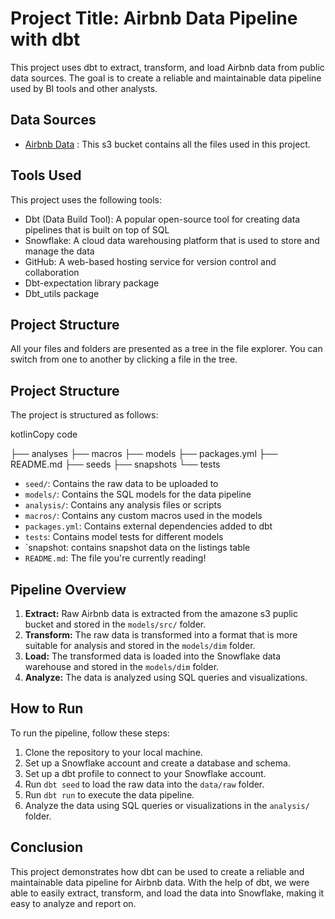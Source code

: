 # Project Title: Airbnb Data Pipeline with dbt
This project uses dbt to extract, transform, and load Airbnb data from public data sources. The goal is to create a reliable and maintainable data pipeline used by BI tools and other analysts.


## Data Sources

 - [Airbnb Data](s3://dbtlearn) : This s3 bucket contains all the files used in this project.


## Tools Used

This project uses the following tools:

 - Dbt (Data Build Tool): A popular open-source tool for creating data pipelines that is built on top of SQL
 - Snowflake: A cloud data warehousing platform that is used to store and manage the data
 - GitHub: A web-based hosting service for version control and collaboration
 - Dbt-expectation library package
 - Dbt_utils package
 

## Project Structure

All your files and folders are presented as a tree in the file explorer. You can switch from one to another by clicking a file in the tree.
## Project Structure

The project is structured as follows:

kotlinCopy code

├── analyses
├── macros
├── models
├── packages.yml
├── README.md
├── seeds
├── snapshots
└── tests
  
-   `seed/`: Contains the raw data to be uploaded to
-   `models/`: Contains the SQL models for the data pipeline
-   `analysis/`: Contains any analysis files or scripts
-   `macros/`: Contains any custom macros used in the models
-   `packages.yml`: Contains external dependencies added to dbt
- `tests`:  Contains model tests for different models
- `snapshot:  contains snapshot data on the listings table
-   `README.md`: The file you're currently reading!
## Pipeline Overview

1.  **Extract:** Raw Airbnb data is extracted from the amazone s3 puplic bucket and stored in the `models/src/` folder.
2.  **Transform:** The raw data is transformed into a format that is more suitable for analysis and stored in the `models/dim` folder.
3.  **Load:** The transformed data is loaded into the Snowflake data warehouse and stored in the `models/dim` folder.
4.  **Analyze:** The data is analyzed using SQL queries and visualizations.

## How to Run

To run the pipeline, follow these steps:

1.  Clone the repository to your local machine.
2.  Set up a Snowflake account and create a database and schema.
3.  Set up a dbt profile to connect to your Snowflake account.
4.  Run `dbt seed` to load the raw data into the `data/raw` folder.
5.  Run `dbt run` to execute the data pipeline.
6.  Analyze the data using SQL queries or visualizations in the `analysis/` folder.

## Conclusion

This project demonstrates how dbt can be used to create a reliable and maintainable data pipeline for Airbnb data. With the help of dbt, we were able to easily extract, transform, and load the data into Snowflake, making it easy to analyze and report on.
